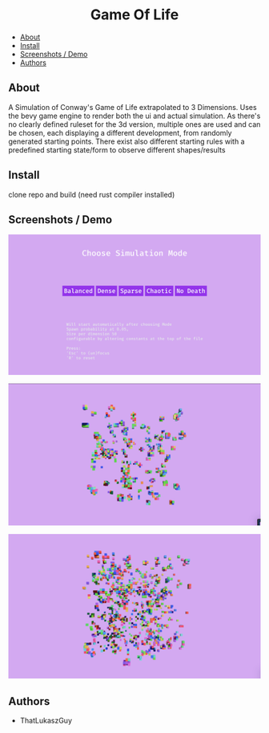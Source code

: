 <p align="center">
  <h1 align="center">Game Of Life</h1>
</p>

- [About](#about)
- [Install](#install)
- [Screenshots / Demo](#screenshots--demo)
- [Authors](#authors)


## About
A Simulation of Conway's Game of Life extrapolated to 3 Dimensions. Uses the bevy game engine to render both the ui and actual simulation. As there's no clearly defined ruleset for the 3d version, multiple ones are used and can be chosen, each displaying a different development, from randomly generated starting points. There exist also different starting rules with a predefined starting state/form to observe different shapes/results


## Install
clone repo and build (need rust compiler installed)

## Screenshots / Demo

![App Screenshot](images/s1.jpg)

![App Screenshot](images/s2.jpg)

![App Screenshot](images/s3.jpg)

## Authors

* ThatLukaszGuy

